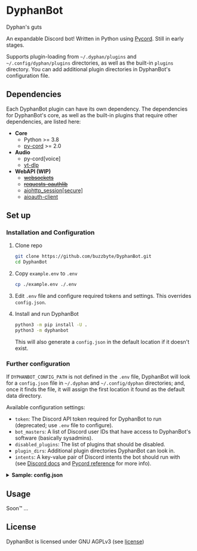 # DyphanBot
~~<sup>~~Dyphan's guts~~</sup>~~

An expandable Discord bot! Written in Python using
[Pycord](https://github.com/Pycord-Development/pycord).
Still in early stages.

Supports plugin-loading from `~/.dyphan/plugins` and `~/.config/dyphan/plugins`
directories, as well as the built-in `plugins` directory. You can add additional
plugin directories in DyphanBot's configuration file.

## Dependencies
Each DyphanBot plugin can have its own dependency. The dependencies for
DyphanBot's core, as well as the built-in plugins that require other
dependencies, are listed here:
* **Core**
  * Python >= 3.8
  * [py-cord](https://github.com/Pycord-Development/pycord) >= 2.0
* **Audio**
  * py-cord[voice]
  * [yt-dlp](https://github.com/yt-dlp/yt-dlp)
* **WebAPI (WIP)**
  * ~~[websockets](https://github.com/aaugustin/websockets)~~
  * ~~[requests-oauthlib](https://github.com/requests/requests-oauthlib)~~
  * [aiohttp_session[secure]](https://github.com/aio-libs/aiohttp-session)
  * [aioauth-client](https://github.com/klen/aioauth-client)

## Set up

### Installation and Configuration

1. Clone repo
    ```bash
    git clone https://github.com/buzzbyte/DyphanBot.git
    cd DyphanBot
    ```

2. Copy `example.env` to `.env`
    ```bash
    cp ./example.env ./.env
    ```

3. Edit `.env` file and configure required tokens and settings. This overrides `config.json`.

4. Install and run DyphanBot
    ```bash
    python3 -m pip install -U .
    python3 -m dyphanbot
    ```
    This will also generate a `config.json` in the default location if it doesn't exist.

### Further configuration
If `DYPHANBOT_CONFIG_PATH` is not defined in the `.env` file, DyphanBot will
look for a `config.json` file in `~/.dyphan` and `~/.config/dyphan`
directories; and, once it finds the file, it will assign the first location
it found as the default data directory.

Available configuration settings:
- `token`: The Discord API token required for DyphanBot to run (deprecated; use `.env` file to configure).
- `bot_masters`: A list of Discord user IDs that have access to DyphanBot's
    software (basically sysadmins).
- `disabled_plugins`: The list of plugins that should be disabled.
- `plugin_dirs`: Additional plugin directories DyphanBot can look in.
- `intents`: A key-value pair of Discord intents the bot should run with  
  (see [Discord docs][intent docs] and [Pycord reference][intent refs] for
   more info).

<details>
<summary><b>Sample: config.json</b></summary>

```json
{
    "bot_masters": [ "123456789876543210", "098765432123456789" ],
    "disabled_plugins": [
        "testplugin",
        "example_plugin"
    ],
    "plugin_dirs": [
        "~/my_plugins",
        "/path/to/dyphanbot/plugins"
    ],
    "intents": {
        "members": true,
        "typing": false
    }
}
```
</details>

[intent docs]: https://discord.com/developers/docs/topics/gateway#gateway-intents
[intent refs]: https://docs.pycord.dev/en/master/api.html#discord.Intents

## Usage

Soon&trade; ...

## License
DyphanBot is licensed under GNU AGPLv3 (see [license](LICENSE))